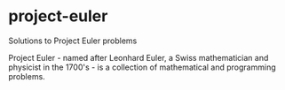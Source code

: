 # project-euler
Solutions to Project Euler problems

Project Euler - named after Leonhard Euler, a Swiss mathematician and physicist in the 1700's - is a collection of mathematical and programming problems. 
